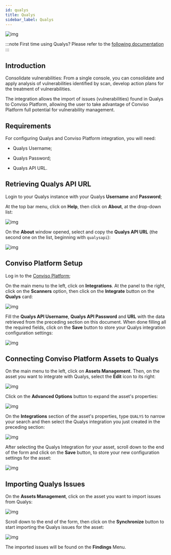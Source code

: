 ```yaml
---
id: qualys
title: Qualys
sidebar_label: Qualys
---
```


<div style={{textAlign: 'center'}}>

![img](../../static/img/qualys.png)

</div>

:::note
First time using Qualys? Please refer to the [following documentation](https://www.qualys.com/documentation/)
:::

## Introduction

Consolidate vulnerabilities: From a single console, you can consolidate and apply analysis of vulnerabilities identified by scan, develop action plans for the treatment of vulnerabilities.

The integration allows the import of issues (vulnerabilities) found in Qualys to Conviso Platform, allowing the user to take advantage of Conviso Platform full potential for vulnerability management.

## Requirements

For configuring Qualys and Conviso Platform integration, you will need:

- Qualys Username;

- Qualys Password;

- Qualys API URL.

## Retrieving Qualys API URL

Login to your Qualys instance with your Qualys **Username** and **Password**;

At the top bar menu, click on **Help**, then click on **About**, at the drop-down list:

<div style={{textAlign: 'center'}}>

![img](../../static/img/qualys-img1.png)

</div>

On the **About** window opened, select and copy the **Qualys API URL** (the second one on the list, beginning with ```qualysapi```): 

<div style={{textAlign: 'center'}}>

![img](../../static/img/qualys-img2.png)

</div>

## Conviso Platform Setup

Log in to the [Conviso Platform](https://app.convisoappsec.com);

On the main menu to the left, click on **Integrations**. At the panel to the right, click on the **Scanners** option, then click on the **Integrate** button on the **Qualys** card:

<div style={{textAlign: 'center'}}>

![img](../../static/img/qualys-img3.png)

</div>

Fill the **Qualys API Username**, **Qualys API Password** and **URL** with the data retrieved from the preceding section on this document. When done filling all the required fields, click on the **Save** button to store your Qualys integration configuration settings:

<div style={{textAlign: 'center'}}>

![img](../../static/img/qualys-img4.png)

</div>

## Connecting Conviso Platform Assets to Qualys

On the main menu to the left, click on **Assets Management**. Then, on the asset you want to integrate with Qualys, select the **Edit** icon to its right: 

<div style={{textAlign: 'center'}}>

![img](../../static/img/qualys-img5.png)

</div>

Click on the **Advanced Options** button to expand the asset's properties:

<div style={{textAlign: 'center'}}>

![img](../../static/img/qualys-img6.png)

</div>

On the **Integrations** section of the asset's properties, type ```QUALYS``` to narrow your search and then select the Qualys integration you just created in the preceding section:

<div style={{textAlign: 'center'}}>

![img](../../static/img/qualys-img7.png)

</div>

After selecting the Qualys Integration for your asset, scroll down to the end of the form and click on the **Save** button, to store your new configuration settings for the asset:

<div style={{textAlign: 'center'}}>

![img](../../static/img/qualys-img8.png)

</div>

## Importing Qualys Issues

On the **Assets Management**, click on the asset you want to import issues from Qualys:

<div style={{textAlign: 'center'}}>

![img](../../static/img/qualys-img9.png)

</div>

Scroll down to the end of the form, then click on the **Synchronize** button to start importing the Qualys issues for the asset:

<div style={{textAlign: 'center'}}>

![img](../../static/img/qualys-img10.png)

</div>

The imported issues will be found on the **Findings** Menu.